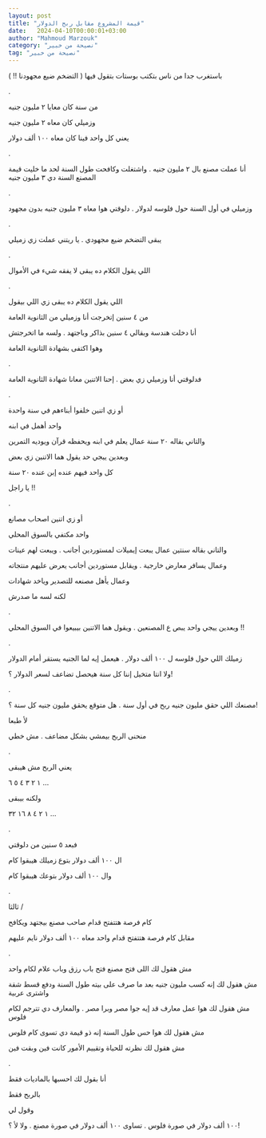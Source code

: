 ```yaml
---
layout: post
title: "قيمة المشروع مقابل ربح الدولار"
date:   2024-04-10T00:00:01+03:00
author: "Mahmoud Marzouk"
category: "نصيحة من خبير"
tag: "نصيحة من خبير"
---
```



باستغرب جدا من ناس بتكتب بوستات بتقول فيها ( التضخم ضيع
مجهودنا !! )

.

من سنة كان معايا ٢ مليون جنيه

وزميلي كان معاه ٢ مليون جنيه

يعني كل واحد فينا كان معاه ١٠٠ ألف دولار

.

أنا عملت مصنع بال ٢ مليون جنيه . واشتغلت وكافحت طول
السنة لحد ما خليت قيمة المصنع السنة دي ٣ مليون جنيه

.

وزميلي في أول السنة حول فلوسه لدولار . دلوقتي هوا معاه ٣
مليون جنيه بدون مجهود

.

يبقى التضخم ضيع مجهودي . يا ريتني عملت زي زميلي

.

اللي يقول الكلام ده يبقى لا يفقه شيء في الأموال

.

اللي يقول الكلام ده يبقى زي اللي بيقول

من ٤ سنين إتخرجت أنا وزميلي من الثانوية العامة

أنا دخلت هندسة وبقالي ٤ سنين بذاكر وباجتهد . ولسه ما
اتخرجتش

وهوا اكتفى بشهادة الثانوية العامة

.

فدلوقتي أنا وزميلي زي بعض . إحنا الاتنين معانا شهادة
الثانوية العامة

.

أو زي اتنين خلفوا أبناءهم في سنة واحدة

واحد أهمل في ابنه

والتاني بقاله ٢٠ سنة عمال يعلم في ابنه ويحفظه قرآن
ويوديه التمرين

وبعدين ييجي حد يقول هما الاتنين زي بعض

كل واحد فيهم عنده إبن عنده ٢٠ سنة

يا راجل !!

.

أو زي اتنين اصحاب مصانع

واحد مكتفي بالسوق المحلي

والتاني بقاله سنتين عمال يبعت إيميلات لمستوردين أجانب .
ويبعت لهم عينات

وعمال يسافر معارض خارجية . ويقابل مستوردين أجانب يعرض
عليهم منتجاته

وعمال يأهل مصنعه للتصدير وياخد شهادات

لكنه لسه ما صدرش

.

وبعدين ييجي واحد يبص ع المصنعين . ويقول هما الاتنين
بيبيعوا في السوق المحلي !!

.

زميلك اللي حول فلوسه ل ١٠٠ ألف دولار . هيعمل إيه لما
الجنيه يستقر أمام الدولار

ولا انتا متخيل إننا كل سنة هيحصل تضاعف لسعر الدولار
؟!

.

مصنعك اللي حقق مليون جنيه ربح في أول سنة . هل متوقع يحقق
مليون جنيه كل سنة ؟!

لأ طبعا

منحنى الربح بيمشي بشكل مضاعف . مش خطي

.

يعني الربح مش هيبقى

١ ٢
٣ ٤
٥ ٦ ...

ولكنه بيبقى

١ ٢
٤ ٨
١٦ ٣٢ ...

.

فبعد ٥ سنين من دلوقتي

ال ١٠٠ ألف دولار بتوع زميلك هيبقوا كام

وال ١٠٠ ألف دولار بتوعك هيبقوا كام

.

ثالثا /

كام فرصة هتتفتح قدام صاحب مصنع بيجتهد ويكافح

مقابل كام فرصة هتتفتح قدام واحد معاه ١٠٠ ألف دولار نايم
عليهم

.

مش هقول لك اللى فتح مصنع فتح باب رزق وباب علام لكام
واحد

مش هقول لك إنه كسب مليون جنيه بعد ما صرف على بيته طول
السنة ودفع قسط شقة واشترى عربية

مش هقول لك هوا عمل معارف قد إيه جوا مصر وبرا مصر .
والمعارف دي تترجم لكام فلوس

مش هقول لك هوا حس طول السنة إنه ذو قيمة دي تسوى كام
فلوس

مش هقول لك نظرته للحياة وتقييم الأمور كانت فين وبقت
فين

.

أنا بقول لك احسبها بالماديات فقط

بالربح فقط

وقول لي

١٠٠ ألف دولار في صورة فلوس .
تساوى ١٠٠ ألف دولار في صورة مصنع . ولا لأ ؟!
